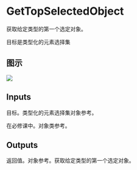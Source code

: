 # GetTopSelectedObject

获取给定类型的第一个选定对象。

目标是类型化的元素选择集

## 图示

![]($-20221218-21170447.png)

## Inputs

目标。类型化的元素选择集对象参考。

在必修课中。对象类参考。  

## Outputs

返回值。对象参考。获取给定类型的第一个选定对象。
